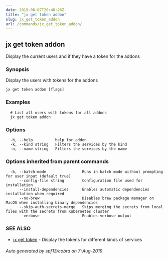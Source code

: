 ```yaml
---
date: 2019-08-07T20:48:26Z
title: "jx get token addon"
slug: jx_get_token_addon
url: /commands/jx_get_token_addon/
---
```

## jx get token addon

Display the current users and if they have a token for the addons

### Synopsis

Display the users with tokens for the addons

```
jx get token addon [flags]
```

### Examples

```
  # List all users with tokens for all addons
  jx get token addon
```

### Options

```
  -h, --help          help for addon
  -k, --kind string   Filters the services by the kind
  -n, --name string   Filters the services by the name
```

### Options inherited from parent commands

```
  -b, --batch-mode                Runs in batch mode without prompting for user input (default true)
      --config-file string        Configuration file used for installation
      --install-dependencies      Enables automatic dependencies installation when required
      --no-brew                   Disables brew package manager on MacOS when installing binary dependencies
      --skip-auth-secrets-merge   Skips merging the secrets from local files with the secrets from Kubernetes cluster
      --verbose                   Enables verbose output
```

### SEE ALSO

* [jx get token](/commands/jx_get_token/)	 - Display the tokens for different kinds of services

###### Auto generated by spf13/cobra on 7-Aug-2019
